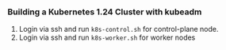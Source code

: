 ### Building a Kubernetes 1.24 Cluster with kubeadm

1. Login via ssh and run ```k8s-control.sh``` for control-plane node.
2. Login via ssh and run ```k8s-worker.sh``` for worker nodes

